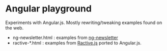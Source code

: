 Angular playground
==================

Experiments with Angular.js. Mostly rewriting/tweaking examples found on the web.

- ng-newsletter.html : examples from [ng-newsletter](ng-newsletter.com)
- ractive-*.html : examples from [Ractive.js](http://www.ractivejs.org/examples/) ported to Angular.js.